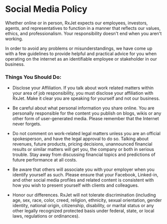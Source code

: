 # Social Media Policy

Whether online or in person, RxJet expects our employees, investors, 
agents, and representatives to function in a manner that reflects our 
values, ethics, and professionalism.   Your responsibility doesn't end 
when you aren't working. 

In order to avoid any problems or misunderstandings, we have come up 
with a few guidelines to provide helpful and practical advice for you 
when operating on the internet as an identifiable employee or stakeholder 
in our business.

### Things You Should Do:

- Disclose your Affiliation.  If you talk about work related matters 
within your area of job responsibility, you must disclose your affiliation with 
RxJet.  Make it clear you are speaking for yourself and not our business.

- Be careful about what personal information you share online.  You are 
personally responsible for the content you publish on blogs, wikis or any 
other form of user-generated media.  Please remember that the Internet 
never forgets.

- Do not comment on work-related legal matters unless you are an official 
spokesperson, and have the legal approval to do so.  Talking about revenues, 
future products, pricing decisions, unannounced financial results or similar 
matters will get you, the company or both in serious trouble.  Stay away 
from discussing financial topics and predictions of future performance at 
all costs.

- Be aware that others will associate you with your employer when you identify 
yourself as such.  Please ensure that your Facebook, Linked-in, and other 
social media profiles and related content is consistent with how you wish 
to present yourself with clients and colleagues.

- Honor our differences.  RxJet will not tolerate discrimination (including 
age, sex, race, color, creed, religion, ethnicity, sexual orientation, gender 
identity, national origin, citizenship, disability, or marital status or 
any other legally recognized protected basis under federal, state, or local 
laws, regulations or ordinances).  

